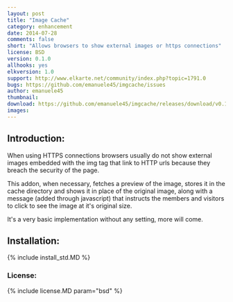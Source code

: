 ```yaml
---
layout: post
title: "Image Cache"
category: enhancement
date: 2014-07-28
comments: false
short: "Allows browsers to show external images or https connections"
license: BSD
version: 0.1.0
allhooks: yes
elkversion: 1.0
support: http://www.elkarte.net/community/index.php?topic=1791.0
bugs: https://github.com/emanuele45/imgcache/issues
author: emanuele45
thumbnail:
download: https://github.com/emanuele45/imgcache/releases/download/v0.1.0/imgcache_0-1-0.zip
images:
---
```


## Introduction:
When using HTTPS connections browsers usually do not show external images embedded with the img tag that link to HTTP urls because they breach the security of the page.

This addon, when necessary, fetches a preview of the image, stores it in the cache directory and shows it in place of the original image, along with a message (added through javascript) that instructs the members and visitors to click to see the image at it's original size.

It's a very basic implementation without any setting, more will come.

## Installation:
{% include install_std.MD %}

### License:
{% include license.MD param="bsd" %}